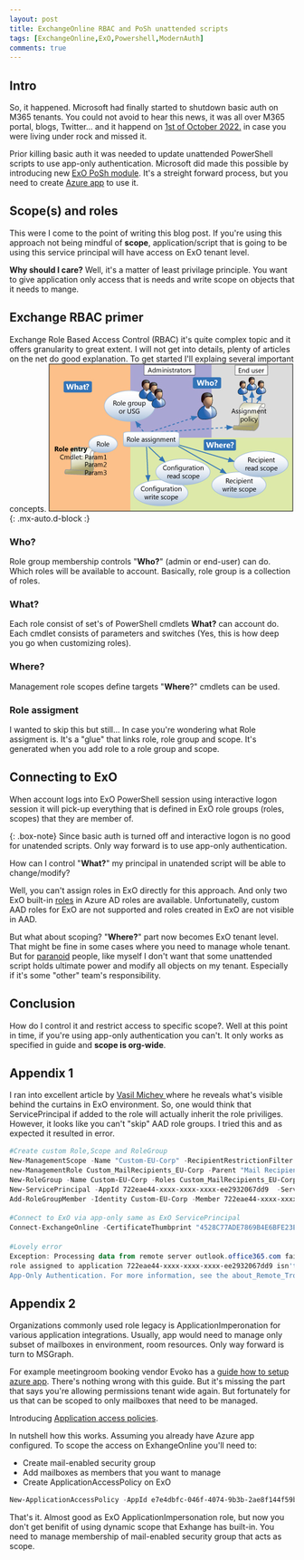 ```yaml
---
layout: post
title: ExchangeOnline RBAC and PoSh unattended scripts
tags: [ExchangeOnline,ExO,Powershell,ModernAuth]
comments: true
---
```

## Intro
So, it happened. Microsoft had finally started to shutdown basic auth on M365 tenants. You could not avoid to hear this news, it was all over M365 portal, blogs, Twitter... and it happend on [1st of October 2022.](https://techcommunity.microsoft.com/t5/exchange-team-blog/exchange-online-email-applications-stopped-signing-in-or-keep/ba-p/3641943) in case you were living under rock and missed it.

Prior killing basic auth it was needed to update unattended PowerShell scripts to use app-only authentication. Microsoft did made this possible by introducing new [ExO PoSh module](https://learn.microsoft.com/en-us/powershell/exchange/app-only-auth-powershell-v2?view=exchange-ps). It's a streight forward process, but you need to create [Azure app](https://learn.microsoft.com/en-us/azure/active-directory/develop/app-objects-and-service-principals) to use it. 

## Scope(s) and roles
This were I come to the point of writing this blog post. If you're using this approach not being mindful of **scope**, application/script that is going to be using this service principal will have access on ExO tenant level.

**Why should I care?**  Well, it's a matter of least privilage principle. You want to give application only access that is needs and write scope on objects that it needs to mange. 

## Exchange RBAC primer

Exchange Role Based Access Control (RBAC) it's quite complex topic and it offers granularity to great extent. I will not get into details, plenty of articles on the net do good explanation. To get started I'll explaing several important concepts.
![RBAC](../assets/img/rbac.jpg){: .mx-auto.d-block :}

### Who?
Role group membership controls "**Who?**" (admin or end-user) can do. Which roles will be available to account. Basically, role group is a collection of roles.
### What?
Each role consist of set's of PowerShell cmdlets **What?** can account do. Each cmdlet consists of parameters and switches (Yes, this is how deep you go when customizing roles).
### Where?
Management role scopes define targets "**Where**?" cmdlets can be used. 

### Role assigment
I wanted to skip this but still... In case you're wondering what Role assigment is. It's a "glue" that links role, role group and scope. It's generated when you add role to a role group and scope.

## Connecting to ExO
When account logs into ExO PowerShell session using interactive logon session it will pick-up everything that is defined in ExO role groups (roles, scopes) that they are member of.

{: .box-note}
Since basic auth is turned off and interactive logon is no good for unatended scripts. Only way forward is to use app-only authentication. 

How can I control "**What?**" my principal in unatended script  will be able to change/modify?

Well, you can't assign roles in ExO directly for this approach. And only two ExO built-in [roles](https://learn.microsoft.com/en-us/powershell/exchange/app-only-auth-powershell-v2?view=exchange-ps#step-5-assign-azure-ad-roles-to-the-application) in Azure AD roles are available. Unfortunatelly, custom AAD roles for ExO are not supported and roles created in ExO are not visible in AAD. 

But what about scoping? "**Where?**" part now becomes ExO tenant level. That might be fine in some cases where you need to manage whole tenant. But for [paranoid](https://www.youtube.com/watch?v=uk_wUT1CvWM) people, like myself I don't want that some unattended script holds ultimate power and modify all objects on my tenant. Especially if it's some "other" team's responsibility. 

## Conclusion
How do I control it and restrict access to specific scope?. Well at this point in time, if you're using app-only authentication you can't. It only works as specified in guide and **scope is org-wide**.

## Appendix 1
I ran into excellent article by [Vasil Michev
](https://www.michev.info/Blog/Post/4027/more-on-service-principal-permissions-in-exchange-online) where he reveals what's visible behind the curtains in ExO environment. So, one would think that ServicePrincipal if added to the role will actually inherit the role priviliges. However, it looks like you can't "skip" AAD role groups. I tried this and as expected it resulted in error.

```powershell
#Create custom Role,Scope and RoleGroup
New-ManagementScope -Name "Custom-EU-Corp" -RecipientRestrictionFilter "(PrimarySmtpAddress -like '*@evilcorp.com'"
new-ManagementRole Custom_MailRecipients_EU-Corp -Parent "Mail Recipients"
New-RoleGroup -Name Custom-EU-Corp -Roles Custom_MailRecipients_EU-Corp -CustomRecipientWriteScope "Custom-EU-Corp"
New-ServicePrincipal -AppId 722eae44-xxxx-xxxx-xxxx-ee2932067dd9  -ServiceId 00000002-0000-0ff1-ce00-000000000000
Add-RoleGroupMember -Identity Custom-EU-Corp -Member 722eae44-xxxx-xxxx-xxxx-ee2932067dd9 

#Connect to ExO via app-only same as ExO ServicePrincipal
Connect-ExchangeOnline -CertificateThumbprint "4528C77ADE7869B4E6BFE23EEE9FBE70B48181F0" -AppId 722eae44-xxxx-xxxx-xxxx-ee2932067dd9 -Organization M365Bxxxxxxx.onmicrosoft.com

#Lovely error
Exception: Processing data from remote server outlook.office365.com failed with the following error message: [AuthZRequestId=ac4bc3f3-795d-444f-81dc-b94c8bc24941][FailureCategory=AuthZ-CmdletAccessDeniedException] The
role assigned to application 722eae44-xxxx-xxxx-xxxx-ee2932067dd9 isn't supported in this scenario. Please check online documentation for assigning correct Directory Roles to Azure AD Application for EXO
App-Only Authentication. For more information, see the about_Remote_Troubleshooting Help topic.
```

## Appendix 2

Organizations commonly used role legacy is ApplicationImperonation for various application integrations. Usually, app would need to manage only subset of mailboxes in environment, room resources. Only way forward is turn to MSGraph.

For example meetingroom booking vendor Evoko has a [guide how to setup azure app](https://support.meetevoko.com/hc/en-us/articles/360019252551-Register-oAuth-with-EWS-for-Microsoft-365-and-Evoko-Home). There's nothing wrong with this guide. But it's missing the part that says you're allowing permissions tenant wide again. But fortunately for us that can be scoped to only mailboxes that need to be managed.

Introducing [Application access policies](https://learn.microsoft.com/en-us/graph/auth-limit-mailbox-access). 

In nutshell how this works. Assuming you already have Azure app configured. To scope the access on ExhangeOnline you'll need to:
- Create mail-enabled security group
- Add mailboxes as members that you want to manage
- Create ApplicationAccessPolicy on ExO
```powershell
New-ApplicationAccessPolicy -AppId e7e4dbfc-046f-4074-9b3b-2ae8f144f59b -PolicyScopeGroupId EvokoUsers@contoso.com -AccessRight RestrictAccess -Description "Restrict this app to members of distribution group EvokoUsers."
```
That's it. Almost good as ExO ApplicationImpersonation role, but now you don't get benifit of using dynamic scope that Exhange has built-in. You need to manage membership of  mail-enabled security group that acts as scope.